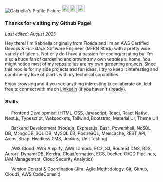 
<img align="center" alt="Gabriella's Profile Picture" src="https://i.imgur.com/hwjm35J.png" />


<a href="[https://medium.com/@gabriella_88194](https://medium.com/@gaschecher)">
  <img alt="Gabriella's Medium" width="22px" src="https://play-lh.googleusercontent.com/hB9t3Z-mi284_49HA3nAuhO-W5Cyhje7r2P9McdgORoVCd-0SV54c12NMQWLHnqALw" />
</a>

<a href="https://github.com/gaschecher">
  <img alt="Gabriella's Github" width="22px" src="https://cdn.jsdelivr.net/npm/simple-icons@v3/icons/github.svg" />
</a>

<a href="https://linkedin.com/gaschecher/">
  <img  alt="Gabriella's Linkdein" width="22px" src="https://cdn.jsdelivr.net/npm/simple-icons@v3/icons/linkedin.svg" />
</a>


<br />




### Thanks for visiting my Github Page!
_Last edited: August 2023_

Hey there! I'm Gabriella originally from Florida and I'm an AWS Certified Devops & Full-Stack Software Engineer (MERN Stack) with a  pretty wide variety of talents. Not only do I have a passion for coding/creating but I'm also a huge fan of gardening and growing my own veggies at home. You might notice most of my repositories are my own gardening projects. Since this repo is for my side projects and fun ideas, I try to keep it interesting and combine my love of plants with my technical capabilities. 

Enjoy browsing and if you see anything interesting to collaborate on, feel free to connect with me on [Linkedin](https://www.linkedin.com/in/gaschecher/) (if you haven't already).

### Skills


<img width="16px" src="https://static.vecteezy.com/system/resources/previews/006/059/254/original/black-check-mark-icon-tick-symbol-in-black-color-illustration-for-web-mobile-and-concept-design-free-vector.jpg"/> Frontend Development (HTML, CSS, 
Javascript, React, React Native, 
Next.js, Typescript, Websockets, 
Tailwind, Bootstrap, Material UI, 
Theme UI) 

<img width="16px" src="https://static.vecteezy.com/system/resources/previews/006/059/254/original/black-check-mark-icon-tick-symbol-in-black-color-illustration-for-web-mobile-and-concept-design-free-vector.jpg"/> Backend Development (Node.js, Express.js, Bash, 
Powershell, 
NoSQL DB, MongoDB, SQL DB, MySQL DB, PostreSQL, Memcache,
REST API, Axios, Strapi Headless 
CMS, Jenkins, Unit Testing) 

<img width="16px" src="https://static.vecteezy.com/system/resources/previews/006/059/254/original/black-check-mark-icon-tick-symbol-in-black-color-illustration-for-web-mobile-and-concept-design-free-vector.jpg"/> AWS Cloud (AWS Amplify, AWS 
Lambda, EC2, S3, Route53 DNS, RDS, Aurora, DynamoDB, Kendra, Cloudformation, ECS, Docker, CI/CD Pipelines, IAM Management, Cloud Security Analytics) 

<img width="16px" src="https://static.vecteezy.com/system/resources/previews/006/059/254/original/black-check-mark-icon-tick-symbol-in-black-color-illustration-for-web-mobile-and-concept-design-free-vector.jpg"/> Version Control & Coordination (Jira, Agile Methodology,
Git, Github, Cloud9, AWS CodeCommit) 



